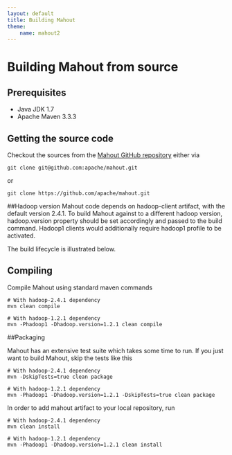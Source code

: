 ```yaml
---
layout: default
title: Building Mahout
theme: 
    name: mahout2
---
```



# Building Mahout from source

## Prerequisites

* Java JDK 1.7
* Apache Maven 3.3.3


## Getting the source code

Checkout the sources from the [Mahout GitHub repository](https://github.com/apache/mahout)
either via
 
    git clone git@github.com:apache/mahout.git
or
 
    git clone https://github.com/apache/mahout.git

##Hadoop version
Mahout code depends on hadoop-client artifact, with the default version 2.4.1. To build Mahout against to a
different hadoop version, hadoop.version property should be set accordingly and passed to the build command.
Hadoop1 clients would additionally require hadoop1 profile to be activated.

The build lifecycle is illustrated below. 

## Compiling

Compile Mahout using standard maven commands

    # With hadoop-2.4.1 dependency
    mvn clean compile

    # With hadoop-1.2.1 dependency
    mvn -Phadoop1 -Dhadoop.version=1.2.1 clean compile

##Packaging

Mahout has an extensive test suite which takes some time to run. If you just want to build Mahout, skip the tests like this

    # With hadoop-2.4.1 dependency
    mvn -DskipTests=true clean package

    # With hadoop-1.2.1 dependency
    mvn -Phadoop1 -Dhadoop.version=1.2.1 -DskipTests=true clean package


In order to add mahout artifact to your local repository, run

    # With hadoop-2.4.1 dependency
    mvn clean install

    # With hadoop-1.2.1 dependency
    mvn -Phadoop1 -Dhadoop.version=1.2.1 clean install

 